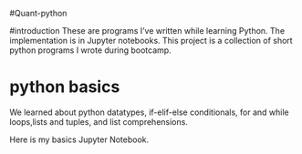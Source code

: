 #Quant-python

#introduction
These are programs I’ve written while learning Python. The implementation is in Jupyter notebooks. This project is a collection of short python programs I wrote during bootcamp.
# python basics
We learned about python datatypes,
if-elif-else conditionals, for and while loops,lists and tuples, and
list comprehensions.

Here is my basics Jupyter Notebook.

